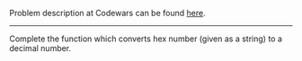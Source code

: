 Problem description at Codewars can be found
[here](https://www.codewars.com/kata/57a4d500e298a7952100035d/train/python).

-------------

Complete the function which converts hex number (given as a string) to a decimal number.
